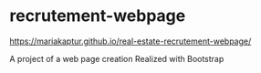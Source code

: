 # recrutement-webpage
https://mariakaptur.github.io/real-estate-recrutement-webpage/

A project of a web page creation
Realized with Bootstrap
